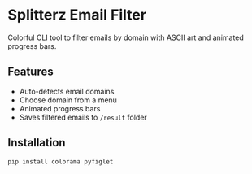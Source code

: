 # Splitterz Email Filter

Colorful CLI tool to filter emails by domain with ASCII art and animated progress bars.

## Features

- Auto-detects email domains  
- Choose domain from a menu  
- Animated progress bars  
- Saves filtered emails to `/result` folder  

## Installation

```bash
pip install colorama pyfiglet
